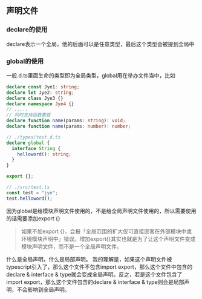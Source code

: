 ## 声明文件

### declare的使用
declare表示一个全局，他的后面可以是任意类型，最后这个类型会被提到全局中

### global的使用
一般.d.ts里面生命的类型即为全局类型，global用在举办文件当中，比如
~~~ ts
declare const Jye1: string;
declare let Jye2: string;
declare class Jye3 {}
declare namespace Jye4 {}
// .....
// 同时支持函数重载
declare function name(params: string): void;
declare function name(params: number): number;


~~~
~~~ typescript
// ./types/test.d.ts
declare global {
  interface String {
    helloword(): string;
  }
}

export {};
~~~
~~~ typescript
// ./src/test.ts
const test = "jye";
test.helloword();
~~~
因为global是给模块声明文件使用的，不是给全局声明文件使用的，所以需要使用的话需要添加export {}
> 如果不加export {}，会报「全局范围的扩大仅可直接嵌套在外部模块中或环境模块声明中」错误。增加export{}其实也就是为了让这个声明文件变成模块声明文件，而不是一个全局声明文件。

什么是全局声明，什么是局部声明。
我的理解是，如果这个声明文件被typescript引入了，那么这个文件不包含import export，那么这个文件中包含的declare & interface & type就会变成全局声明。反之，若是这个文件包含了import export，那么这个文件包含的declare & interface & type则会是局部声明，不会影响到全局声明。